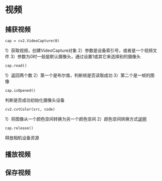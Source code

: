 # 视频
## 捕获视频
```
cap = cv2.VideoCapture(0)
```
1）获取视频，创建VideoCapture对象
2）参数是设备索引号，或者是一个视频文件
3）参数为0时一般是默认摄像头，通过设置1或其它来选择别的摄像头
```
cap.read()
```
1）返回两个数
2）第一个是布尔值，判断帧是否读取成功
3）第二个是一帧的图像
```
cap.isOpened()
```
判断是否成功初始化摄像头设备
```
cv2.cvtColor(src, code)
```
1）将图像从一个颜色空间转换为另一个颜色空间
2）颜色空间转换方式[说明](explare)
```
cap.release()
```
释放相机设备资源
## 播放视频


## 保存视频
